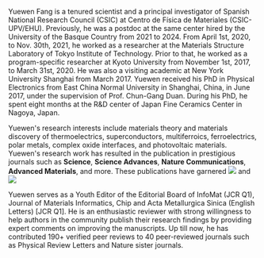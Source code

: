 <div class="text-justify"> <!-- text-justify is defined in _sass/_utilities.scss-->
<p> Yuewen Fang is a tenured scientist and a principal investigator of Spanish National Research Council (CSIC) at Centro de Física de Materiales (CSIC-UPV/EHU).
Previously, he was a postdoc at the same center hired by the University of the Basque Country from 2021 to 2024.
From April 1st, 2020, to Nov. 30th, 2021, he worked as a researcher at the Materials Structure Laboratory of Tokyo Institute of Technology. 
Prior to that, he worked as a program-specific researcher
<!-- in the laboratory of Prof. Isao Tanaka -->
at Kyoto University from November 1st, 2017, to March 31st, 2020. He was also a visiting academic at New York University Shanghai from March 2017. Yuewen received his PhD in Physical Electronics from East China Normal University in  
Shanghai, China, in June 2017, under the supervision of Prof. Chun-Gang Duan. During his PhD, he spent eight months at the R&D center of Japan Fine Ceramics Center in Nagoya, Japan.
<!-- Ceramics Center (Nagoya, Japan) from March 2016 to October 2016. Yuewen completed his BSc in Physics from Xiangtan University in 2012 and received  -->
<!-- training in molecular dynamics simulations under the supervision of Prof. Kaiwang Zhang from 2009 to 2012. In 2011, he also interned for R&D at  -->
<!-- Shanghai Baosteel Group Corporation from May to June. -->
</p>

<p>
Yuewen's research interests include materials theory and materials discovery of thermoelectrics, superconductors, multiferroics, ferroelectrics, 
polar metals, complex oxide interfaces, and photovoltaic materials. 
Yuewen's research work has resulted in the publication in prestigious journals such as <b>Science</b>, <b>Science Advances</b>, <b>Nature Communications</b>, <b>Advanced Materials</b>, and more.  
These publications have garnered
 <a href='https://scholar.google.com/citations?user=6NU1KPQAAAAJ'><img src="https://img.shields.io/endpoint?logo=Google%20Scholar&url=https://cdn.jsdelivr.net/gh/yw-fang/yw-fang.github.io@google-scholar-stats/google_scholar_crawler/results/gs_data_shieldsio&labelColor=f6f6f6&color=9cf&style=flat&label=citations"></a> 
and
<a href='https://scholar.google.com/citations?user=6NU1KPQAAAAJ'><img src="https://img.shields.io/endpoint?logo=Google%20Scholar&url=https://cdn.jsdelivr.net/gh/yw-fang/yw-fang.github.io@google-scholar-stats/google_scholar_crawler/results/gs_data_h_shieldsio.json	&labelColor=f6f6f6&color=blueviolet&style=flat&label=h_index"></a>
</p>

<!-- <a href='https://scholar.google.com/citations?user=6NU1KPQAAAAJ'><img src="https://img.shields.io/endpoint?logo=Google%20Scholar&url=https://cdn.jsdelivr.net/gh/yw-fang/yw-fang.github.io@google-scholar-stats/gs_data_shieldsio.json&labelColor=f6f6f6&color=9cf&style=flat&label=citations"></a> 
and
<a href='https://scholar.google.com/citations?user=6NU1KPQAAAAJ'><img src="https://img.shields.io/endpoint?logo=Google%20Scholar&url=https://cdn.jsdelivr.net/gh/yw-fang/yw-fang.github.io@google-scholar-stats/gs_data_h_shieldsio.json&labelColor=f6f6f6&color=blueviolet&style=flat&label=h_index"></a>
</p>
-->

<p>
Yuewen serves as a Youth Editor of the Editorial Board of InfoMat (JCR Q1), Journal of Materials Informatics, Chip and Acta Metallurgica Sinica (English Letters) [JCR Q1]. He is an enthusiastic reviewer with strong willingness to help authors in the community publish their research findings by providing expert comments on improving the manuscripts. 
Up till now, he has contributed 190+ verified peer reviews to 40 peer-reviewed journals such as Physical Review Letters and Nature sister journals.
<!-- Up till now, he has contributed <span style="color: blue;">121 verified peer reviews</span> to 26 peer-reviewed journals such as Physical Review Letters. -->
</p>
</div> 
